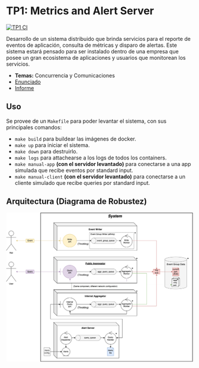# TP1: Metrics and Alert Server

[![TP1 CI](https://github.com/mauro7x/distribuidos/actions/workflows/tp1_ci.yaml/badge.svg)](https://github.com/mauro7x/distribuidos/actions/workflows/tp1_ci.yaml)

Desarrollo de un sistema distribuido que brinda servicios para el reporte de eventos de aplicación, consulta de métricas y disparo de alertas. Este sistema estará pensado para ser instalado dentro de una empresa que posee un gran ecosistema de aplicaciones y usuarios que monitorean los servicios.

- **Temas:** Concurrencia y Comunicaciones
- [Enunciado](./docs/Enunciado.pdf)
- [Informe](./docs/Informe.pdf)

## Uso

Se provee de un `Makefile` para poder levantar el sistema, con sus principales comandos:

- `make build` para buildear las imágenes de docker.
- `make up` para iniciar el sistema.
- `make down` para destruirlo.
- `make logs` para attachearse a los logs de todos los containers.
- `make manual-app` **(con el servidor levantado)** para conectarse a una app simulada que recibe eventos por standard input.
- `make manual-client` **(con el servidor levantado)** para conectarse a un cliente simulado que recibe queries por standard input.

## Arquitectura (Diagrama de Robustez)

![Architecture](./docs/diagrams/robustness.png)
